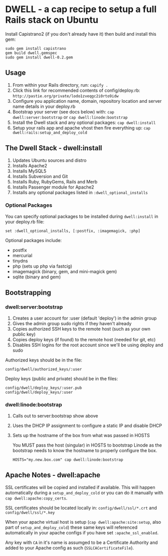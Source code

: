 DWELL - a cap recipe to setup a full Rails stack on Ubuntu
============================================================================


Install Capistrano2 (if you don't already have it) then build and install this gem:

    sudo gem install capistrano
    gem build dwell.gemspec
    sudo gem install dwell-0.2.gem
    

Usage
-----

1. From within your Rails directory, run: 
    `capify .`
2. Click this link for recommended contents of config/deploy.rb:
    `http://pastie.org/private/lodo1zveqgc2i0rto9idw`
3. Configure you application name, domain, repository location and server name details in your deploy.rb
4.  Bootstrap your server (see docs below) with:
    `cap dwell:server:bootstrap` or `cap dwell:linode:bootstrap` 
5. Install the Dwell stack and any optional packages:
    `cap dwell:install`
6. Setup your rails app and apache vhost then fire everything up: 
    `cap dwell:rails:setup_and_deploy_cold`


The Dwell Stack - dwell:install
-----------------------------

1. Updates Ubuntu sources and distro
2. Installs Apache2
3. Installs MySQL5
4. Installs Subversion and Git
5. Installs Ruby, RubyGems, Rails and Merb
6. Installs Passenger module for Apache2
7. Installs any optional packages listed in `:dwell_optional_installs`


### Optional Packages

You can specify optional packages to be installed during `dwell:install` in your deploy.rb file:

    set :dwell_optional_installs, [:postfix, :imagemagick, :php]
    
Optional packages include:

- postfix
- mercurial
- tinydns
- php (sets up php via fastcig)
- imagemagick (binary, gem, and mini-magick gem)
- sqlite (binary and gem)


Bootstrapping
-------------

###  dwell:server:bootstrap

1. Creates a user account for :user (default 'deploy') in the admin group
2. Gives the admin group sudo rights if they haven't already
3. Copies authorized SSH keys to the remote host (such as your own public key)
4. Copies deploy keys (if found) to the remote host (needed for git, etc)
5. Disables SSH logins for the root account since we'll be using deploy and sudo

Authorized keys should be in the file:

    config/dwell/authorized_keys/:user

Deploy keys (public and private) should be in the files:

    config/dwell/deploy_keys/:user.pub
    config/dwell/deploy_keys/:user


###  dwell:linode:bootstrap

1. Calls out to server:bootstrap show above
2. Uses the DHCP IP assignment to configure a static IP and disable DHCP
3.  Sets up the hostname of the box from what was passed in HOSTS

    You MUST pass the host (singular) in HOSTS to bootstrap Linode as the bootstrap needs to know the hostname to properly configure the box.

    `HOSTS="my.new.box.com" cap dwell:linode:bootstrap`


Apache Notes - dwell:apache
---------------------------

SSL certificates will be copied and installed if available.  This will happen automatically during a `setup_and_deploy_cold` or you can do it manually with `cap dwell:apache:copy_certs`.

SSL certificates should be located locally in:
`config/dwell/ssl/*.crt` and `config/dwell/ssl/*.key`

When your apache virtual host is setup (`cap dwell:apache:site:setup`, also part of `setup_and_deploy_cold`) these same keys will referenced automatically in your apache configs if you have set `:apache_ssl_enabled`.

Any key with `CA` in it's name is assumged to be a Certificate Authority and added to your Apache config as such (`SSLCACertificateFile`).